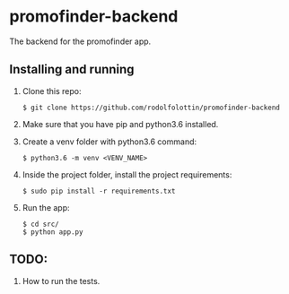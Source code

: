 # promofinder-backend

The backend for the promofinder app.

## Installing and running

1. Clone this repo:

    ```
    $ git clone https://github.com/rodolfolottin/promofinder-backend
    ```

2. Make sure that you have pip and python3.6 installed.

3.  Create a venv folder with python3.6 command:

    ```
    $ python3.6 -m venv <VENV_NAME>
    ```

4. Inside the project folder, install the project requirements:

    ```
    $ sudo pip install -r requirements.txt
    ```

4. Run the app:

    ```
    $ cd src/
    $ python app.py
    ```

## TODO:
1. How to run the tests.
